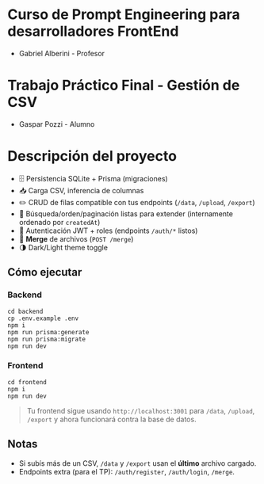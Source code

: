 # Curso de Prompt Engineering para desarrolladores FrontEnd

- Gabriel Alberini - Profesor

# Trabajo Práctico Final - Gestión de CSV

- Gaspar Pozzi - Alumno 

# Descripción del proyecto 

- 🗄️ Persistencia SQLite + Prisma (migraciones)  
- 📥 Carga CSV, inferencia de columnas  
- ✏️ CRUD de filas compatible con tus endpoints (`/data`, `/upload`, `/export`)  
- 🔎 Búsqueda/orden/paginación listas para extender (internamente ordenado por `createdAt`)  
- 🔐 Autenticación JWT + roles (endpoints `/auth/*` listos)  
- 🔀 **Merge** de archivos (`POST /merge`)  
- 🌗 Dark/Light theme toggle

## Cómo ejecutar

### Backend
```
cd backend
cp .env.example .env
npm i
npm run prisma:generate
npm run prisma:migrate
npm run dev
```

### Frontend
```
cd frontend
npm i
npm run dev
```

> Tu frontend sigue usando `http://localhost:3001` para `/data`, `/upload`, `/export` y ahora funcionará contra la base de datos.

## Notas
- Si subís más de un CSV, `/data` y `/export` usan el **último** archivo cargado.
- Endpoints extra (para el TP): `/auth/register`, `/auth/login`, `/merge`.
